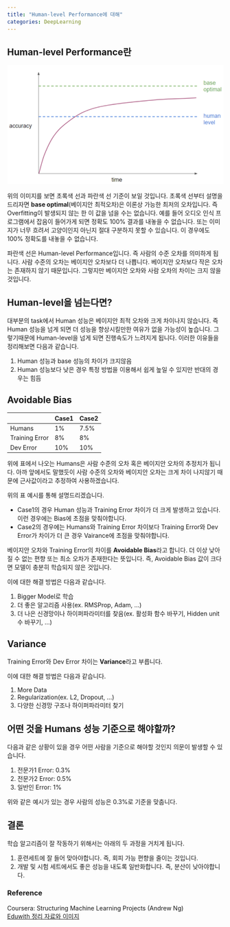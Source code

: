 ```yaml
---
title: "Human-level Performance에 대해"
categories: DeepLearning
---
```


## Human-level Performance란
<img src="/assets/images/human_level.PNG"><br>

위의 이미지를 보면 초록색 선과 파란색 선 기준이 보일 것입니다. 초록색 선부터 설명을 드리자면 **base optimal**(베이지안 최적오차)은 이론상 가능한 최저의 오차입니다.
즉 Overfitting이 발생되지 않는 한 이 값을 넘을 수는 없습니다. 예를 들어 오디오 인식 프로그램에서 잡음이 들어가게 되면 정확도 100% 결과를 내놓을 수 없습니다. 또는 이미지가 너무 흐려서 고양이인지 아닌지 절대 구분하지 못할 수 있습니다. 이 경우에도 100% 정확도를 내놓을 수 없습니다.

파란색 선은 Human-level Performance입니다. 즉 사람의 수준 오차를 의미하게 됩니다.
사람 수준의 오차는 베이지안 오차보다 더 나쁩니다. 베이지안 오차보다 작은 오차는 존재하지 않기 때문입니다.
그렇지만 베이지안 오차와 사람 오차의 차이는 크지 않을 것입니다.

## Human-level을 넘는다면?
대부분의 task에서 Human 성능은 베이지안 최적 오차와 크게 차이나지 않습니다. 즉 Human 성능을 넘게 되면 더 성능을 향상시킬만한 여유가 없을 가능성이 높습니다.
그렇기때문에 Human-level을 넘게 되면 진행속도가 느려지게 됩니다. 이러한 이유들을 정리해보면 다음과 같습니다.

1. Human 성능과 base 성능의 차이가 크지않음
2. Human 성능보다 낮은 경우 특정 방법을 이용해서 쉽게 높일 수 있지만 반대의 경우는 힘듬

## Avoidable Bias
| | Case1 | Case2 |
-------- | ---------------------- | ------------- | 
|Humans | 1% | 7.5% |
|Training Error | 8% | 8% |
|Dev Error | 10% | 10% |

위에 표에서 나오는 Humans은 사람 수준의 오차 혹은 베이지안 오차의 추정치가 됩니다. 아까 앞에서도 말했듯이 사람 수준의 오차와 베이지안 오차는 크게 차이 나지않기 때문에 근사값이라고 추정하여 사용하겠습니다.

위의 표 예시를 통해 설명드리겠습니다. 

- Case1의 경우 Human 성능과 Training Error 차이가 더 크게 발생하고 있습니다. 이런 경우에는 Bias에 초점을 맞춰야합니다.
- Case2의 경우에는 Humans와 Training Error 차이보다 Training Error와 Dev Error가 차이가 더 큰 경우 Vairance에 초점을 맞춰야합니다.

베이지안 오차와 Training Error의 차이를 **Avoidable Bias**라고 합니다. 더 이상 낮아질 수 없는 편향 또는 최소 오차가 존재한다는 뜻입니다. 즉, Avoidable Bias 값이 크다면 모델이 충분히 학습되지 않은 것입니다.

이에 대한 해결 방법은 다음과 같습니다.
1. Bigger Model로 학습
2. 더 좋은 알고리즘 사용(ex. RMSProp, Adam, ...)
3. 더 나은 신경망이나 하이퍼파라미터를 찾음(ex. 활성화 함수 바꾸기, Hidden unit 수 바꾸기, ...)

## Variance
Training Error와 Dev Error 차이는 **Variance**라고 부릅니다.

이에 대한 해결 방법은 다음과 같습니다.
1. More Data
2. Regularization(ex. L2, Dropout, ...)
3. 다양한 신경망 구조나 하이퍼파라미터 찾기

## 어떤 것을 Humans 성능 기준으로 해야할까?
다음과 같은 상황이 있을 경우 어떤 사람을 기준으로 해야할 것인지 의문이 발생할 수 있습니다.

1. 전문가1 Error: 0.3%
2. 전문가2 Error: 0.5%
3. 일반인 Error: 1%

위와 같은 예시가 있는 경우 사람의 성능은 0.3%로 기준을 맞춥니다.

## 결론
학습 알고리즘이 잘 작동하기 위해서는 아래의 두 과정을 거치게 됩니다.
1. 훈련세트에 잘 들어 맞아야합니다. 즉, 회피 가능 편향을 줄이는 것입니다.
2. 개발 및 시험 세트에서도 좋은 성능을 내도록 일반화합니다. 즉, 분산이 낮아야합니다.

### Reference
Coursera: Structuring Machine Learning Projects (Andrew Ng)<br>
[Eduwith 정리 자료와 이미지](https://www.edwith.org/deeplearningai3)